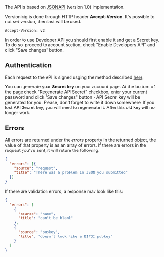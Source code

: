 The API is based on <a href="http://jsonapi.org/" target="_blank">JSONAPI</a> (version 1.0) implementation. 

Versioninig is done through HTTP header **Accept-Version**. It's possible to not set version, then last will be used. 

```
Accept-Version: v2
```

In order to use Developer API you should first enable it and get a Secret key.
To do so, proceed to account section, check "Enable Developers API" and click "Save changes" button.

## Authentication
Each request to the API is signed usging the method described [here](/docs/api/signed_request).

You can generate your **Secret key** on your account page.
At the bottom of the page check "Regenerate API Secret" checkbox, enter your current password and click "Save changes" button - API Secret key will be generated for you.
Please, don't forget to write it down somewhere. If you lost API Secret key, you will need to regenerate it. After this old key will no longer work.

## Errors
All errors are returned under the *errors* property in the returned object, the value of that property is as an array of errors.
If there are errors in the request you've sent, it will return the following:

```json
{
  "errors": [{
    "source": "request",
    "title": "There was a problem in JSON you submitted"
  }]
}
```

If there are validation errors, a response may look like this:

```json
{
  "errors": [
    {
      "source": "name",
      "title": "can't be blank"
    },
    {
      "source": "pubkey",
      "title": "doesn't look like a BIP32 pubkey"
    }
  ]
}
```
